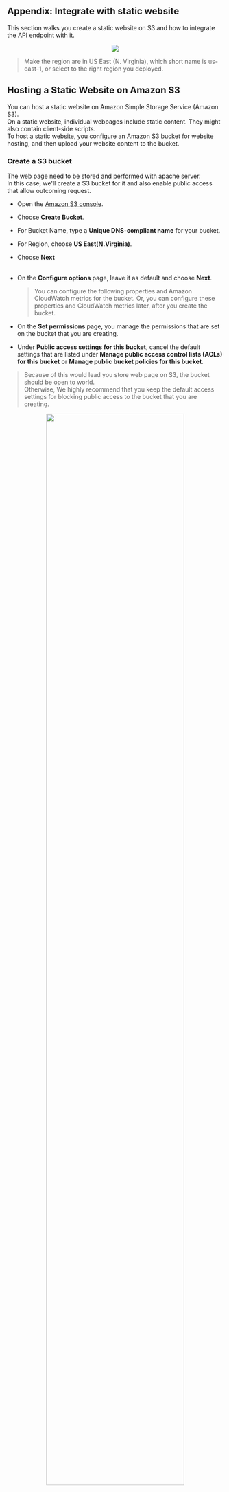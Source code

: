 ## Appendix: Integrate with static website

This section walks you create a static website on S3 and how to integrate the API endpoint with it.

<p align="center">
    <img src="images/Static-website-on-s3.png">
</p>

> Make the region are in US East (N. Virginia), which short name is us-east-1, or select to the right region you deployed.

## Hosting a Static Website on Amazon S3

You can host a static website on Amazon Simple Storage Service (Amazon S3). </br>
On a static website, individual webpages include static content. They might also contain client-side scripts. </br>
To host a static website, you configure an Amazon S3 bucket for website hosting, and then upload your website content to the bucket.

### Create a S3 bucket

The web page need to be stored and performed with apache server. </br>
In this case, we'll create a S3 bucket for it and also enable public access that allow outcoming request.

- Open the [Amazon S3 console](https://console.aws.amazon.com/s3/home).
- Choose **Create Bucket**.
- For Bucket Name, type a **Unique DNS-compliant name** for your bucket.
- For Region, choose **US East(N.Virginia)**.
- Choose **Next** </br></br>
- On the **Configure options** page, leave it as default and choose **Next**.

  > You can configure the following properties and Amazon CloudWatch metrics for the bucket. Or, you can configure these properties and CloudWatch metrics later, after you create the bucket. </br>

- On the **Set permissions** page, you manage the permissions that are set on the bucket that you are creating.
- Under **Public access settings for this bucket**, cancel the default settings that are listed under **Manage public access control lists (ACLs) for this bucket** or **Manage public bucket policies for this bucket**.

> Because of this would lead you store web page on S3, the bucket should be open to world. </br>
> Otherwise, We highly recommend that you keep the default access settings for blocking public access to the bucket that you are creating.

<p align="center">
    <img src="images/s3-enable-public-access.jpg" width="80%" height="80%">
</p>

- Choose **Next**.
- On the **Review** page, verify the settings. And then choose **Create bucket**.

### Upload web page to S3 Bucket

We'll upload the web file to the S3 bucket just created via AWS CLI.

- Download web page from [Index.html](https://github.com/ecloudvalley/Run-Serverless-CICD-Pipeline-with-AWS-CodeStar-and-Develop-with-AWS-Cloud9/blob/master/index.html) file of current topic.
- Right click on the **Raw** button, and choose **Save link as**. Save it in any place of your computer.
> If you are using Mac, the file would be txt file, please remember to change the file name. ex: change index.html.txt to index.html
  <p align="left">
      <img src="images/download-web-page.png" width="80%" height="60%">
  </p>

- Back to S3 console, double click the S3 bucket you just created, and click **Upload** button.
- Drug _index.html_ you have downloaded to the upload page, and click **Next**.

- Back to the S3 console, and you will see the web page upload seccssfully.
  <p align="left">
      <img src="images/upload-successful.png" width="80%">
  </p>

### Enable Static website hosting

Follow these steps to enable website hosting for your bucket.

- Select **Properties** tab.
- Click **Static website hosting**.
- Select **Use this bucket to host a website**.
- Type **index.html** for the index document, then click **Save**.

<p align="center">
    <img src="images/website-hosting.jpg" width="60%" height="60%">
</p>

- Verify the status of **Bucket hosting**.</br></br>

- Choose **Bucket Policy** tab in **Permissions** tab.

  > When you configure a bucket as a website, you must make the objects that you want to serve publicly readable.

- Copy below bucket policy, and paste it into the field. Make sure you have replaced **`<YOUR_BUCKET_NAME>`** with the bucket name then click **Save**.

```
{
    "Version": "2012-10-17",
    "Statement": [
        {
            "Sid": "PublicReadGetObject",
            "Effect": "Allow",
            "Principal": "*",
            "Action": [
                "s3:GetObject"
            ],
            "Resource": [
                "arn:aws:s3:::<YOUR_BUCKET_NAME>/*"
            ]
        }
    ]
}
```

<p align="center">
    <img src="images/bucket-policy.jpg" width="80%" height="80%">
</p>

### Access website

- Choose **Static website hosting** in **Properties** tab.
- Click the **Endpoint** on the top of window.
  > The endpoint is like **_\<YOUR_BUCKET_NAME\>.s3-website-\<REGION\>.amazonaws.com_**.
- You will see the website as below:

<p align="center">
    <img src="images/website.jpg" width="60%" height="60%">
</p>

## Clean Up

To delete the AWS resources, perform the tasks below in order:

- Select the bucket for this tutorial in S3 console, then choose **Delete bucket**.
- In the **Delete bucket** dialog box, type the name of the bucket for confirmation, and then choose **Confirm**.

## Conclusion

Congratulations! You now have learned how to:

- Create a static website hosting through S3
- Integrate API Gateway endpoint with static website
